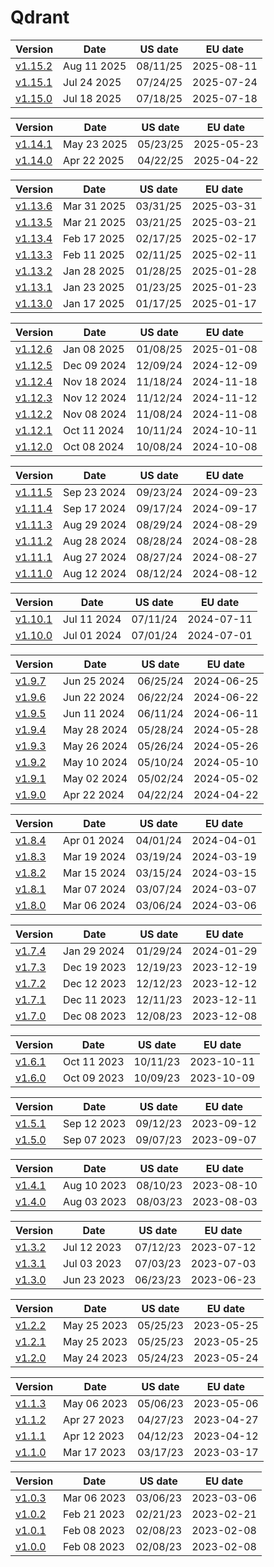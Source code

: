 # Qdrant
| Version | Date | US date | EU date |
| ------- | ---- | ------- | ------- |
| [v1.15.2](qdrant-v1.15.md#release-v1152) | Aug 11 2025 | 08/11/25 | 2025-08-11 |
| [v1.15.1](qdrant-v1.15.md#release-v1151) | Jul 24 2025 | 07/24/25 | 2025-07-24 |
| [v1.15.0](qdrant-v1.15.md#release-v1150) | Jul 18 2025 | 07/18/25 | 2025-07-18 |





| Version | Date | US date | EU date |
| ------- | ---- | ------- | ------- |
| [v1.14.1](qdrant-v1.14.md#release-v1141) | May 23 2025 | 05/23/25 | 2025-05-23 |
| [v1.14.0](qdrant-v1.14.md#release-v1140) | Apr 22 2025 | 04/22/25 | 2025-04-22 |





| Version | Date | US date | EU date |
| ------- | ---- | ------- | ------- |
| [v1.13.6](qdrant-v1.13.md#release-v1136) | Mar 31 2025 | 03/31/25 | 2025-03-31 |
| [v1.13.5](qdrant-v1.13.md#release-v1135) | Mar 21 2025 | 03/21/25 | 2025-03-21 |
| [v1.13.4](qdrant-v1.13.md#release-v1134) | Feb 17 2025 | 02/17/25 | 2025-02-17 |
| [v1.13.3](qdrant-v1.13.md#release-v1133) | Feb 11 2025 | 02/11/25 | 2025-02-11 |
| [v1.13.2](qdrant-v1.13.md#release-v1132) | Jan 28 2025 | 01/28/25 | 2025-01-28 |
| [v1.13.1](qdrant-v1.13.md#release-v1131) | Jan 23 2025 | 01/23/25 | 2025-01-23 |
| [v1.13.0](qdrant-v1.13.md#release-v1130) | Jan 17 2025 | 01/17/25 | 2025-01-17 |





| Version | Date | US date | EU date |
| ------- | ---- | ------- | ------- |
| [v1.12.6](qdrant-v1.12.md#release-v1126) | Jan 08 2025 | 01/08/25 | 2025-01-08 |
| [v1.12.5](qdrant-v1.12.md#release-v1125) | Dec 09 2024 | 12/09/24 | 2024-12-09 |
| [v1.12.4](qdrant-v1.12.md#release-v1124) | Nov 18 2024 | 11/18/24 | 2024-11-18 |
| [v1.12.3](qdrant-v1.12.md#release-v1123) | Nov 12 2024 | 11/12/24 | 2024-11-12 |
| [v1.12.2](qdrant-v1.12.md#release-v1122) | Nov 08 2024 | 11/08/24 | 2024-11-08 |
| [v1.12.1](qdrant-v1.12.md#release-v1121) | Oct 11 2024 | 10/11/24 | 2024-10-11 |
| [v1.12.0](qdrant-v1.12.md#release-v1120) | Oct 08 2024 | 10/08/24 | 2024-10-08 |





| Version | Date | US date | EU date |
| ------- | ---- | ------- | ------- |
| [v1.11.5](qdrant-v1.11.md#release-v1115) | Sep 23 2024 | 09/23/24 | 2024-09-23 |
| [v1.11.4](qdrant-v1.11.md#release-v1114) | Sep 17 2024 | 09/17/24 | 2024-09-17 |
| [v1.11.3](qdrant-v1.11.md#release-v1113) | Aug 29 2024 | 08/29/24 | 2024-08-29 |
| [v1.11.2](qdrant-v1.11.md#release-v1112) | Aug 28 2024 | 08/28/24 | 2024-08-28 |
| [v1.11.1](qdrant-v1.11.md#release-v1111) | Aug 27 2024 | 08/27/24 | 2024-08-27 |
| [v1.11.0](qdrant-v1.11.md#release-v1110) | Aug 12 2024 | 08/12/24 | 2024-08-12 |





| Version | Date | US date | EU date |
| ------- | ---- | ------- | ------- |
| [v1.10.1](qdrant-v1.10.md#release-v1101) | Jul 11 2024 | 07/11/24 | 2024-07-11 |
| [v1.10.0](qdrant-v1.10.md#release-v1100) | Jul 01 2024 | 07/01/24 | 2024-07-01 |





| Version | Date | US date | EU date |
| ------- | ---- | ------- | ------- |
| [v1.9.7](qdrant-v1.9.md#release-v197) | Jun 25 2024 | 06/25/24 | 2024-06-25 |
| [v1.9.6](qdrant-v1.9.md#release-v196) | Jun 22 2024 | 06/22/24 | 2024-06-22 |
| [v1.9.5](qdrant-v1.9.md#release-v195) | Jun 11 2024 | 06/11/24 | 2024-06-11 |
| [v1.9.4](qdrant-v1.9.md#release-v194) | May 28 2024 | 05/28/24 | 2024-05-28 |
| [v1.9.3](qdrant-v1.9.md#release-v193) | May 26 2024 | 05/26/24 | 2024-05-26 |
| [v1.9.2](qdrant-v1.9.md#release-v192) | May 10 2024 | 05/10/24 | 2024-05-10 |
| [v1.9.1](qdrant-v1.9.md#release-v191) | May 02 2024 | 05/02/24 | 2024-05-02 |
| [v1.9.0](qdrant-v1.9.md#release-v190) | Apr 22 2024 | 04/22/24 | 2024-04-22 |





| Version | Date | US date | EU date |
| ------- | ---- | ------- | ------- |
| [v1.8.4](qdrant-v1.8.md#release-v184) | Apr 01 2024 | 04/01/24 | 2024-04-01 |
| [v1.8.3](qdrant-v1.8.md#release-v183) | Mar 19 2024 | 03/19/24 | 2024-03-19 |
| [v1.8.2](qdrant-v1.8.md#release-v182) | Mar 15 2024 | 03/15/24 | 2024-03-15 |
| [v1.8.1](qdrant-v1.8.md#release-v181) | Mar 07 2024 | 03/07/24 | 2024-03-07 |
| [v1.8.0](qdrant-v1.8.md#release-v180) | Mar 06 2024 | 03/06/24 | 2024-03-06 |





| Version | Date | US date | EU date |
| ------- | ---- | ------- | ------- |
| [v1.7.4](qdrant-v1.7.md#release-v174) | Jan 29 2024 | 01/29/24 | 2024-01-29 |
| [v1.7.3](qdrant-v1.7.md#release-v173) | Dec 19 2023 | 12/19/23 | 2023-12-19 |
| [v1.7.2](qdrant-v1.7.md#release-v172) | Dec 12 2023 | 12/12/23 | 2023-12-12 |
| [v1.7.1](qdrant-v1.7.md#release-v171) | Dec 11 2023 | 12/11/23 | 2023-12-11 |
| [v1.7.0](qdrant-v1.7.md#release-v170) | Dec 08 2023 | 12/08/23 | 2023-12-08 |





| Version | Date | US date | EU date |
| ------- | ---- | ------- | ------- |
| [v1.6.1](qdrant-v1.6.md#release-v161) | Oct 11 2023 | 10/11/23 | 2023-10-11 |
| [v1.6.0](qdrant-v1.6.md#release-v160) | Oct 09 2023 | 10/09/23 | 2023-10-09 |





| Version | Date | US date | EU date |
| ------- | ---- | ------- | ------- |
| [v1.5.1](qdrant-v1.5.md#release-v151) | Sep 12 2023 | 09/12/23 | 2023-09-12 |
| [v1.5.0](qdrant-v1.5.md#release-v150) | Sep 07 2023 | 09/07/23 | 2023-09-07 |





| Version | Date | US date | EU date |
| ------- | ---- | ------- | ------- |
| [v1.4.1](qdrant-v1.4.md#release-v141) | Aug 10 2023 | 08/10/23 | 2023-08-10 |
| [v1.4.0](qdrant-v1.4.md#release-v140) | Aug 03 2023 | 08/03/23 | 2023-08-03 |





| Version | Date | US date | EU date |
| ------- | ---- | ------- | ------- |
| [v1.3.2](qdrant-v1.3.md#release-v132) | Jul 12 2023 | 07/12/23 | 2023-07-12 |
| [v1.3.1](qdrant-v1.3.md#release-v131) | Jul 03 2023 | 07/03/23 | 2023-07-03 |
| [v1.3.0](qdrant-v1.3.md#release-v130) | Jun 23 2023 | 06/23/23 | 2023-06-23 |





| Version | Date | US date | EU date |
| ------- | ---- | ------- | ------- |
| [v1.2.2](qdrant-v1.2.md#release-v122) | May 25 2023 | 05/25/23 | 2023-05-25 |
| [v1.2.1](qdrant-v1.2.md#release-v121) | May 25 2023 | 05/25/23 | 2023-05-25 |
| [v1.2.0](qdrant-v1.2.md#release-v120) | May 24 2023 | 05/24/23 | 2023-05-24 |





| Version | Date | US date | EU date |
| ------- | ---- | ------- | ------- |
| [v1.1.3](qdrant-v1.1.md#release-v113) | May 06 2023 | 05/06/23 | 2023-05-06 |
| [v1.1.2](qdrant-v1.1.md#release-v112) | Apr 27 2023 | 04/27/23 | 2023-04-27 |
| [v1.1.1](qdrant-v1.1.md#release-v111) | Apr 12 2023 | 04/12/23 | 2023-04-12 |
| [v1.1.0](qdrant-v1.1.md#release-v110) | Mar 17 2023 | 03/17/23 | 2023-03-17 |





| Version | Date | US date | EU date |
| ------- | ---- | ------- | ------- |
| [v1.0.3](qdrant-v1.0.md#release-v103) | Mar 06 2023 | 03/06/23 | 2023-03-06 |
| [v1.0.2](qdrant-v1.0.md#release-v102) | Feb 21 2023 | 02/21/23 | 2023-02-21 |
| [v1.0.1](qdrant-v1.0.md#release-v101) | Feb 08 2023 | 02/08/23 | 2023-02-08 |
| [v1.0.0](qdrant-v1.0.md#release-v100) | Feb 08 2023 | 02/08/23 | 2023-02-08 |





